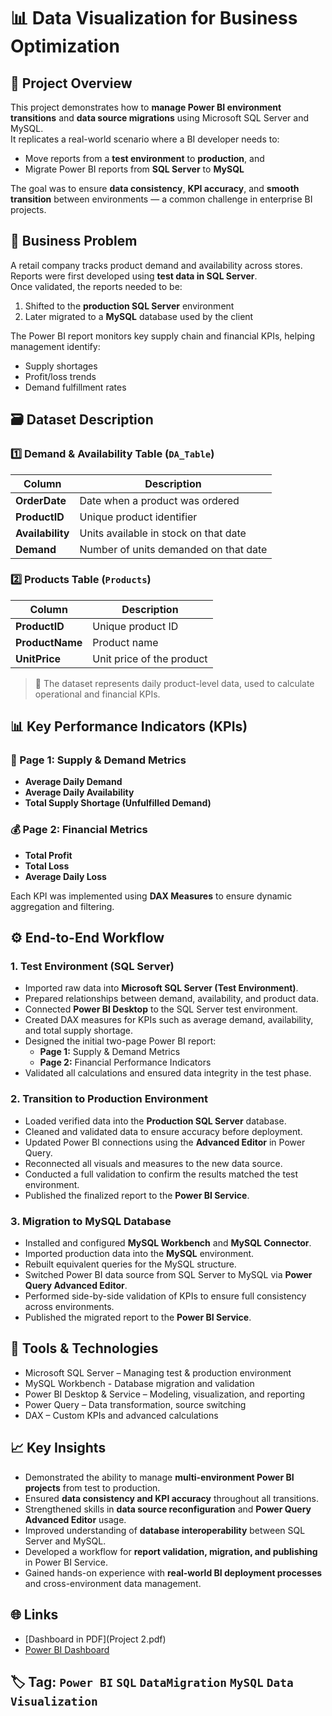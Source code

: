 # 📊  Data Visualization for Business Optimization 

## 🧭 Project Overview
This project demonstrates how to **manage Power BI environment transitions** and **data source migrations** using Microsoft SQL Server and MySQL.  
It replicates a real-world scenario where a BI developer needs to:
- Move reports from a **test environment** to **production**, and  
- Migrate Power BI reports from **SQL Server** to **MySQL**  

The goal was to ensure **data consistency**, **KPI accuracy**, and **smooth transition** between environments — a common challenge in enterprise BI projects.

## 🧠 Business Problem

A retail company tracks product demand and availability across stores.  
Reports were first developed using **test data in SQL Server**.  
Once validated, the reports needed to be:
1. Shifted to the **production SQL Server** environment  
2. Later migrated to a **MySQL** database used by the client  

The Power BI report monitors key supply chain and financial KPIs, helping management identify:
- Supply shortages  
- Profit/loss trends  
- Demand fulfillment rates  

## 🗃️ Dataset Description
### 1️⃣ Demand & Availability Table (`DA_Table`)
| Column | Description |
|--------|--------------|
| **OrderDate** | Date when a product was ordered |
| **ProductID** | Unique product identifier |
| **Availability** | Units available in stock on that date |
| **Demand** | Number of units demanded on that date |

### 2️⃣ Products Table (`Products`)
| Column | Description |
|--------|--------------|
| **ProductID** | Unique product ID |
| **ProductName** | Product name |
| **UnitPrice** | Unit price of the product |

> 🧮 The dataset represents daily product-level data, used to calculate operational and financial KPIs.

## 📊 Key Performance Indicators (KPIs)

### 🧱 Page 1: Supply & Demand Metrics
- **Average Daily Demand**  
- **Average Daily Availability**  
- **Total Supply Shortage (Unfulfilled Demand)**  

### 💰 Page 2: Financial Metrics
- **Total Profit**  
- **Total Loss**  
- **Average Daily Loss**  

Each KPI was implemented using **DAX Measures** to ensure dynamic aggregation and filtering.


## ⚙️ End-to-End Workflow

### 1. Test Environment (SQL Server)
- Imported raw data into **Microsoft SQL Server (Test Environment)**.  
- Prepared relationships between demand, availability, and product data.  
- Connected **Power BI Desktop** to the SQL Server test environment.  
- Created DAX measures for KPIs such as average demand, availability, and total supply shortage.  
- Designed the initial two-page Power BI report:
  - **Page 1:** Supply & Demand Metrics  
  - **Page 2:** Financial Performance Indicators  
- Validated all calculations and ensured data integrity in the test phase.

### 2. Transition to Production Environment
- Loaded verified data into the **Production SQL Server** database.  
- Cleaned and validated data to ensure accuracy before deployment.  
- Updated Power BI connections using the **Advanced Editor** in Power Query.  
- Reconnected all visuals and measures to the new data source.  
- Conducted a full validation to confirm the results matched the test environment.  
- Published the finalized report to the **Power BI Service**.

### 3. Migration to MySQL Database
- Installed and configured **MySQL Workbench** and **MySQL Connector**.  
- Imported production data into the **MySQL** environment.  
- Rebuilt equivalent queries for the MySQL structure.  
- Switched Power BI data source from SQL Server to MySQL via **Power Query Advanced Editor**.  
- Performed side-by-side validation of KPIs to ensure full consistency across environments.  
- Published the migrated report to the **Power BI Service**.  


## 🧰 Tools & Technologies
- Microsoft SQL Server – Managing test & production environment
- MySQL Workbench - Database migration and validation
- Power BI Desktop & Service – Modeling, visualization, and reporting
- Power Query – Data transformation, source switching
- DAX – Custom KPIs and advanced calculations


## 📈 Key Insights
- Demonstrated the ability to manage **multi-environment Power BI projects** from test to production.  
- Ensured **data consistency and KPI accuracy** throughout all transitions.  
- Strengthened skills in **data source reconfiguration** and **Power Query Advanced Editor** usage.  
- Improved understanding of **database interoperability** between SQL Server and MySQL.  
- Developed a workflow for **report validation, migration, and publishing** in Power BI Service.  
- Gained hands-on experience with **real-world BI deployment processes** and cross-environment data management.


## 🌐 Links
- [Dashboard in PDF](Project 2.pdf)
- [Power BI Dashboard](https://app.powerbi.com/groups/ae732784-0406-4839-9c1a-079d5bcd2d66/reports/b86f7967-08f2-41c4-ab4c-99adb63ba0a0/45d1c450d3eb65186867?experience=power-bi)

## 🏷️ Tag: `Power BI` `SQL` `DataMigration` `MySQL` `Data Visualization`
